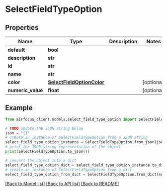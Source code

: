 # SelectFieldTypeOption


## Properties

Name | Type | Description | Notes
------------ | ------------- | ------------- | -------------
**default** | **bool** |  | 
**description** | **str** |  | 
**id** | **str** |  | 
**name** | **str** |  | 
**color** | [**SelectFieldOptionColor**](SelectFieldOptionColor.md) |  | [optional] 
**numeric_value** | **float** |  | [optional] 

## Example

```python
from airfocus_client.models.select_field_type_option import SelectFieldTypeOption

# TODO update the JSON string below
json = "{}"
# create an instance of SelectFieldTypeOption from a JSON string
select_field_type_option_instance = SelectFieldTypeOption.from_json(json)
# print the JSON string representation of the object
print(SelectFieldTypeOption.to_json())

# convert the object into a dict
select_field_type_option_dict = select_field_type_option_instance.to_dict()
# create an instance of SelectFieldTypeOption from a dict
select_field_type_option_from_dict = SelectFieldTypeOption.from_dict(select_field_type_option_dict)
```
[[Back to Model list]](../README.md#documentation-for-models) [[Back to API list]](../README.md#documentation-for-api-endpoints) [[Back to README]](../README.md)


